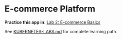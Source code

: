 # E-commerce Platform

**Practice this app in**: [Lab 2: E-commerce Basics](../labs/02-ecommerce-basics.md)

See [KUBERNETES-LABS.md](../KUBERNETES-LABS.md) for complete learning path.
